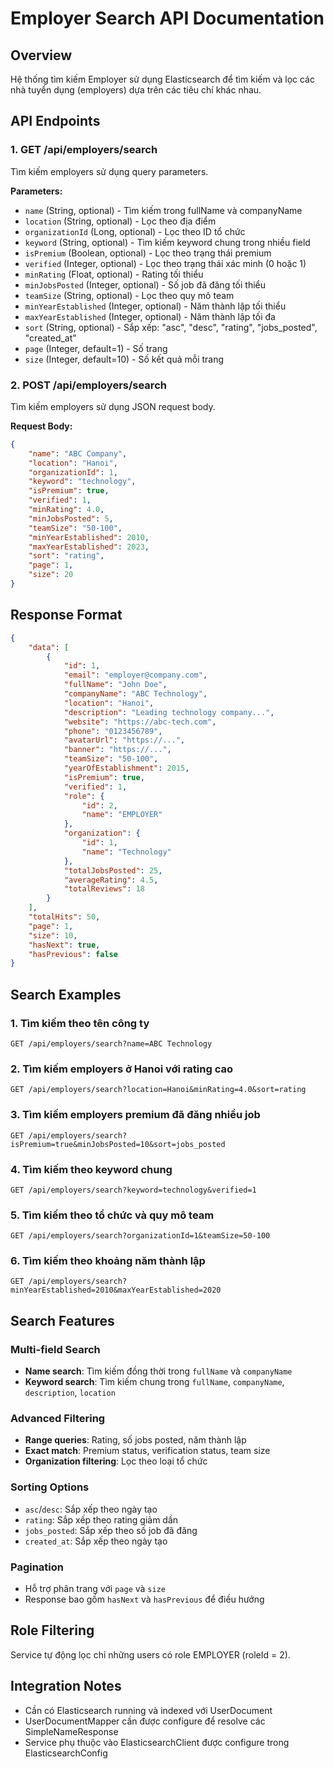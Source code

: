 # Employer Search API Documentation

## Overview
Hệ thống tìm kiếm Employer sử dụng Elasticsearch để tìm kiếm và lọc các nhà tuyển dụng (employers) dựa trên các tiêu chí khác nhau.

## API Endpoints

### 1. GET /api/employers/search
Tìm kiếm employers sử dụng query parameters.

**Parameters:**
- `name` (String, optional) - Tìm kiếm trong fullName và companyName
- `location` (String, optional) - Lọc theo địa điểm
- `organizationId` (Long, optional) - Lọc theo ID tổ chức
- `keyword` (String, optional) - Tìm kiếm keyword chung trong nhiều field
- `isPremium` (Boolean, optional) - Lọc theo trạng thái premium
- `verified` (Integer, optional) - Lọc theo trạng thái xác minh (0 hoặc 1)
- `minRating` (Float, optional) - Rating tối thiểu
- `minJobsPosted` (Integer, optional) - Số job đã đăng tối thiểu
- `teamSize` (String, optional) - Lọc theo quy mô team
- `minYearEstablished` (Integer, optional) - Năm thành lập tối thiểu
- `maxYearEstablished` (Integer, optional) - Năm thành lập tối đa
- `sort` (String, optional) - Sắp xếp: "asc", "desc", "rating", "jobs_posted", "created_at"
- `page` (Integer, default=1) - Số trang
- `size` (Integer, default=10) - Số kết quả mỗi trang

### 2. POST /api/employers/search
Tìm kiếm employers sử dụng JSON request body.

**Request Body:**
```json
{
    "name": "ABC Company",
    "location": "Hanoi",
    "organizationId": 1,
    "keyword": "technology",
    "isPremium": true,
    "verified": 1,
    "minRating": 4.0,
    "minJobsPosted": 5,
    "teamSize": "50-100",
    "minYearEstablished": 2010,
    "maxYearEstablished": 2023,
    "sort": "rating",
    "page": 1,
    "size": 20
}
```

## Response Format

```json
{
    "data": [
        {
            "id": 1,
            "email": "employer@company.com",
            "fullName": "John Doe",
            "companyName": "ABC Technology",
            "location": "Hanoi",
            "description": "Leading technology company...",
            "website": "https://abc-tech.com",
            "phone": "0123456789",
            "avatarUrl": "https://...",
            "banner": "https://...",
            "teamSize": "50-100",
            "yearOfEstablishment": 2015,
            "isPremium": true,
            "verified": 1,
            "role": {
                "id": 2,
                "name": "EMPLOYER"
            },
            "organization": {
                "id": 1,
                "name": "Technology"
            },
            "totalJobsPosted": 25,
            "averageRating": 4.5,
            "totalReviews": 18
        }
    ],
    "totalHits": 50,
    "page": 1,
    "size": 10,
    "hasNext": true,
    "hasPrevious": false
}
```

## Search Examples

### 1. Tìm kiếm theo tên công ty
```
GET /api/employers/search?name=ABC Technology
```

### 2. Tìm kiếm employers ở Hanoi với rating cao
```
GET /api/employers/search?location=Hanoi&minRating=4.0&sort=rating
```

### 3. Tìm kiếm employers premium đã đăng nhiều job
```
GET /api/employers/search?isPremium=true&minJobsPosted=10&sort=jobs_posted
```

### 4. Tìm kiếm theo keyword chung
```
GET /api/employers/search?keyword=technology&verified=1
```

### 5. Tìm kiếm theo tổ chức và quy mô team
```
GET /api/employers/search?organizationId=1&teamSize=50-100
```

### 6. Tìm kiếm theo khoảng năm thành lập
```
GET /api/employers/search?minYearEstablished=2010&maxYearEstablished=2020
```

## Search Features

### Multi-field Search
- **Name search**: Tìm kiếm đồng thời trong `fullName` và `companyName`
- **Keyword search**: Tìm kiếm chung trong `fullName`, `companyName`, `description`, `location`

### Advanced Filtering
- **Range queries**: Rating, số jobs posted, năm thành lập
- **Exact match**: Premium status, verification status, team size
- **Organization filtering**: Lọc theo loại tổ chức

### Sorting Options
- `asc`/`desc`: Sắp xếp theo ngày tạo
- `rating`: Sắp xếp theo rating giảm dần
- `jobs_posted`: Sắp xếp theo số job đã đăng
- `created_at`: Sắp xếp theo ngày tạo

### Pagination
- Hỗ trợ phân trang với `page` và `size`
- Response bao gồm `hasNext` và `hasPrevious` để điều hướng

## Role Filtering
Service tự động lọc chỉ những users có role EMPLOYER (roleId = 2).

## Integration Notes
- Cần có Elasticsearch running và indexed với UserDocument
- UserDocumentMapper cần được configure để resolve các SimpleNameResponse
- Service phụ thuộc vào ElasticsearchClient được configure trong ElasticsearchConfig
